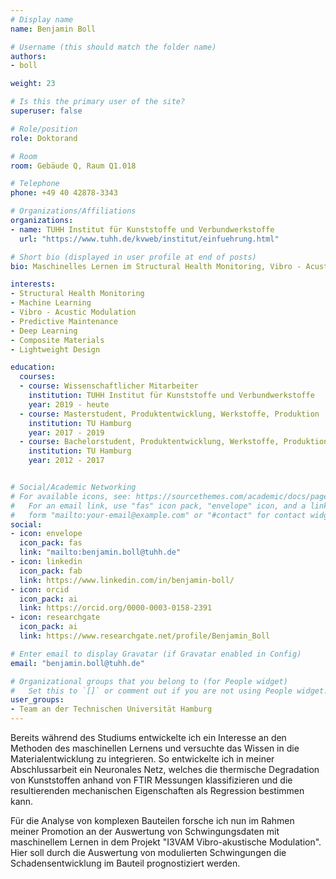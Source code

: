 ```yaml
---
# Display name
name: Benjamin Boll

# Username (this should match the folder name)
authors:
- boll

weight: 23

# Is this the primary user of the site?
superuser: false

# Role/position
role: Doktorand

# Room
room: Gebäude Q, Raum Q1.018

# Telephone
phone: +49 40 42878-3343

# Organizations/Affiliations
organizations:
- name: TUHH Institut für Kunststoffe und Verbundwerkstoffe
  url: "https://www.tuhh.de/kvweb/institut/einfuehrung.html"

# Short bio (displayed in user profile at end of posts)
bio: Maschinelles Lernen im Structural Health Monitoring, Vibro - Acustic Modulation, Predictive Maintenance, Composite Materials

interests:
- Structural Health Monitoring
- Machine Learning
- Vibro - Acustic Modulation
- Predictive Maintenance  
- Deep Learning
- Composite Materials
- Lightweight Design

education:
  courses:
  - course: Wissenschaftlicher Mitarbeiter
    institution: TUHH Institut für Kunststoffe und Verbundwerkstoffe
    year: 2019 - heute
  - course: Masterstudent, Produktentwicklung, Werkstoffe, Produktion 
    institution: TU Hamburg
    year: 2017 - 2019
  - course: Bachelorstudent, Produktentwicklung, Werkstoffe, Produktion 
    institution: TU Hamburg
    year: 2012 - 2017


# Social/Academic Networking
# For available icons, see: https://sourcethemes.com/academic/docs/page-builder/#icons
#   For an email link, use "fas" icon pack, "envelope" icon, and a link in the
#   form "mailto:your-email@example.com" or "#contact" for contact widget.
social:
- icon: envelope
  icon_pack: fas
  link: "mailto:benjamin.boll@tuhh.de"
- icon: linkedin
  icon_pack: fab
  link: https://www.linkedin.com/in/benjamin-boll/
- icon: orcid
  icon_pack: ai
  link: https://orcid.org/0000-0003-0158-2391
- icon: researchgate
  icon_pack: ai
  link: https://www.researchgate.net/profile/Benjamin_Boll

# Enter email to display Gravatar (if Gravatar enabled in Config)
email: "benjamin.boll@tuhh.de"

# Organizational groups that you belong to (for People widget)
#   Set this to `[]` or comment out if you are not using People widget.
user_groups:
- Team an der Technischen Universität Hamburg
---
```


Bereits während des Studiums entwickelte ich ein Interesse an den Methoden des maschinellen Lernens und versuchte das Wissen in die Materialentwicklung zu integrieren. So entwickelte ich in meiner Abschlussarbeit ein Neuronales Netz, welches die thermische Degradation von Kunststoffen anhand von FTIR Messungen klassifizieren und die resultierenden mechanischen Eigenschaften als Regression bestimmen kann. 

Für die Analyse von komplexen Bauteilen forsche ich nun im Rahmen meiner Promotion an der Auswertung von Schwingungsdaten mit maschinellem Lernen in dem Projekt "I3VAM Vibro-akustische Modulation". Hier soll durch die Auswertung von modulierten  Schwingungen die Schadensentwicklung im Bauteil prognostiziert werden.
